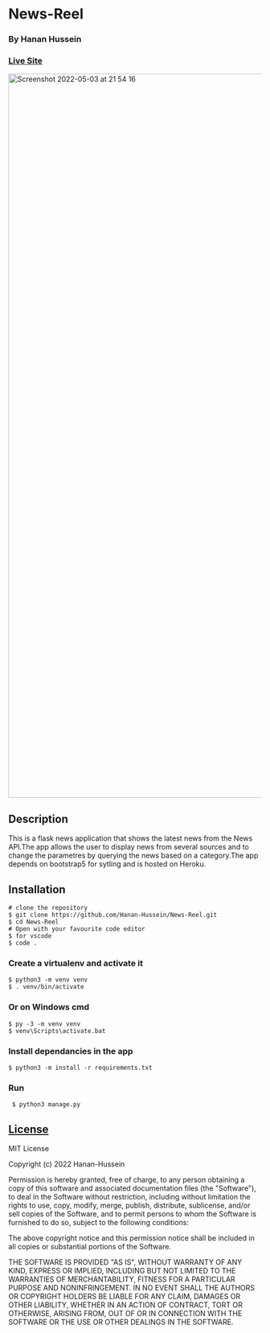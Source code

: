 # News-Reel
### By Hanan Hussein
### [Live Site](news-api-reel.herokuapp.com/) 
<img width="1440" alt="Screenshot 2022-05-03 at 21 54 16" src="https://user-images.githubusercontent.com/36597096/166555472-d9f60297-4139-4472-aaf6-b8be5c76e6c8.png">

## Description 
  This is a flask news application that shows the latest news from the News API.The app allows the user to display news from several sources and to change    the parametres by querying the news based on a category.The app depends on bootstrap5 for sytling and is hosted on Heroku.
  
## Installation

    # clone the repository
    $ git clone https://github.com/Hanan-Hussein/News-Reel.git
    $ cd News-Reel
    # Open with your favourite code editor
    $ for vscode 
    $ code .
    
    
### Create a virtualenv and activate it

    $ python3 -m venv venv
    $ . venv/bin/activate

### Or on Windows cmd

    $ py -3 -m venv venv
    $ venv\Scripts\activate.bat

### Install dependancies in the app

    $ python3 -m install -r requirements.txt 
   
    
 ### Run 
 
     $ python3 manage.py 
     
## [License](https://github.com/Hanan-Hussein/News-Reel/blob/master/LICENSE)
MIT License

Copyright (c) 2022 Hanan-Hussein

Permission is hereby granted, free of charge, to any person obtaining a copy
of this software and associated documentation files (the "Software"), to deal
in the Software without restriction, including without limitation the rights
to use, copy, modify, merge, publish, distribute, sublicense, and/or sell
copies of the Software, and to permit persons to whom the Software is
furnished to do so, subject to the following conditions:

The above copyright notice and this permission notice shall be included in all
copies or substantial portions of the Software.

THE SOFTWARE IS PROVIDED "AS IS", WITHOUT WARRANTY OF ANY KIND, EXPRESS OR
IMPLIED, INCLUDING BUT NOT LIMITED TO THE WARRANTIES OF MERCHANTABILITY,
FITNESS FOR A PARTICULAR PURPOSE AND NONINFRINGEMENT. IN NO EVENT SHALL THE
AUTHORS OR COPYRIGHT HOLDERS BE LIABLE FOR ANY CLAIM, DAMAGES OR OTHER
LIABILITY, WHETHER IN AN ACTION OF CONTRACT, TORT OR OTHERWISE, ARISING FROM,
OUT OF OR IN CONNECTION WITH THE SOFTWARE OR THE USE OR OTHER DEALINGS IN THE
SOFTWARE.


